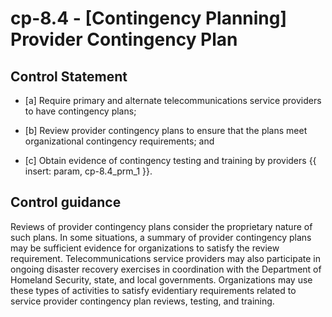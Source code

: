 # cp-8.4 - \[Contingency Planning\] Provider Contingency Plan

## Control Statement

- \[a\] Require primary and alternate telecommunications service providers to have contingency plans;

- \[b\] Review provider contingency plans to ensure that the plans meet organizational contingency requirements; and

- \[c\] Obtain evidence of contingency testing and training by providers {{ insert: param, cp-8.4_prm_1 }}.

## Control guidance

Reviews of provider contingency plans consider the proprietary nature of such plans. In some situations, a summary of provider contingency plans may be sufficient evidence for organizations to satisfy the review requirement. Telecommunications service providers may also participate in ongoing disaster recovery exercises in coordination with the Department of Homeland Security, state, and local governments. Organizations may use these types of activities to satisfy evidentiary requirements related to service provider contingency plan reviews, testing, and training.
